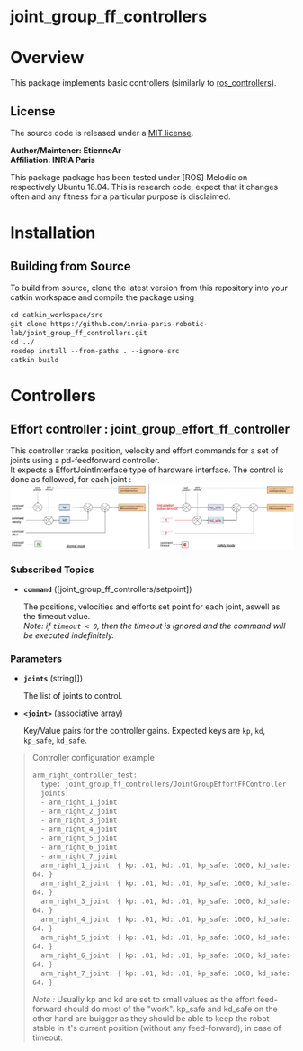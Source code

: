 joint_group_ff_controllers
===

# Overview

This package implements basic controllers (similarly to [ros_controllers](https://github.com/ros-controls/ros_controllers)).

## License

The source code is released under a [MIT license](./LICENSE).

**Author/Maintener: EtienneAr<br />
Affiliation: INRIA Paris**

This package package has been tested under [ROS] Melodic on respectively Ubuntu 18.04.
This is research code, expect that it changes often and any fitness for a particular purpose is disclaimed.

# Installation

## Building from Source

To build from source, clone the latest version from this repository into your catkin workspace and compile the package using

	cd catkin_workspace/src
	git clone https://github.com/inria-paris-robotic-lab/joint_group_ff_controllers.git
	cd ../
	rosdep install --from-paths . --ignore-src
	catkin build

# Controllers

## Effort controller : joint_group_effort_ff_controller

This controller tracks position, velocity and effort commands for a set of joints using a pd-feedforward controller.<br/>
It expects a EffortJointInterface type of hardware interface. The control is done as followed, for each joint : <br/>
![block_effort.png](./materials/block_effort.png)


### Subscribed Topics

* **`command`** ([joint_group_ff_controllers/setpoint])

	The positions, velocities and efforts set point for each joint, aswell as the timeout value.<br/>
	*Note: if `timeout < 0`, then the timeout is ignored and the command will be executed indefinitely.*

### Parameters

* **`joints`** (string[])

	The list of joints to control.

* **`<joint>`** (associative array)

	Key/Value pairs for the controller gains. Expected keys are `kp`, `kd`, `kp_safe`, `kd_safe`.

> Controller configuration example
> ```
> arm_right_controller_test:
>   type: joint_group_ff_controllers/JointGroupEffortFFController
>   joints:
>   - arm_right_1_joint
>   - arm_right_2_joint
>   - arm_right_3_joint
>   - arm_right_4_joint
>   - arm_right_5_joint
>   - arm_right_6_joint
>   - arm_right_7_joint
>   arm_right_1_joint: { kp: .01, kd: .01, kp_safe: 1000, kd_safe: 64. }
>   arm_right_2_joint: { kp: .01, kd: .01, kp_safe: 1000, kd_safe: 64. }
>   arm_right_3_joint: { kp: .01, kd: .01, kp_safe: 1000, kd_safe: 64. }
>   arm_right_4_joint: { kp: .01, kd: .01, kp_safe: 1000, kd_safe: 64. }
>   arm_right_5_joint: { kp: .01, kd: .01, kp_safe: 1000, kd_safe: 64. }
>   arm_right_6_joint: { kp: .01, kd: .01, kp_safe: 1000, kd_safe: 64. }
>   arm_right_7_joint: { kp: .01, kd: .01, kp_safe: 1000, kd_safe: 64. }
> ```
> *Note :* Usually kp and kd are set to small values as the effort feed-forward should do most of the "work". kp_safe and kd_safe on the other hand are buigger as they should be able to keep the robot stable in it's current position (without any feed-forward), in case of timeout.